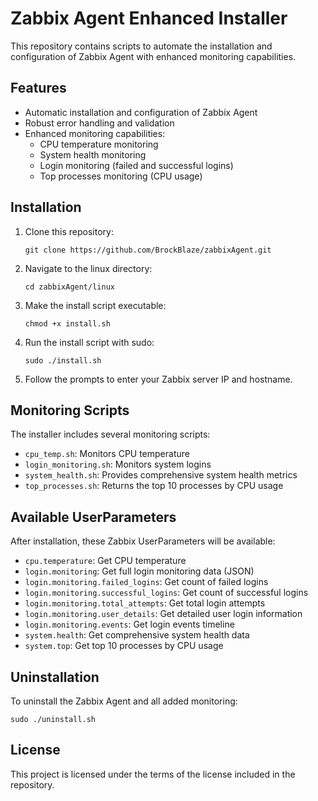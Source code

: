 # Zabbix Agent Enhanced Installer

This repository contains scripts to automate the installation and configuration of Zabbix Agent with enhanced monitoring capabilities.

## Features

- Automatic installation and configuration of Zabbix Agent
- Robust error handling and validation
- Enhanced monitoring capabilities:
  - CPU temperature monitoring
  - System health monitoring
  - Login monitoring (failed and successful logins)
  - Top processes monitoring (CPU usage)

## Installation

1. Clone this repository:
   ```
   git clone https://github.com/BrockBlaze/zabbixAgent.git
   ```

2. Navigate to the linux directory:
   ```
   cd zabbixAgent/linux
   ```

3. Make the install script executable:
   ```
   chmod +x install.sh
   ```

4. Run the install script with sudo:
   ```
   sudo ./install.sh
   ```

5. Follow the prompts to enter your Zabbix server IP and hostname.

## Monitoring Scripts

The installer includes several monitoring scripts:

- `cpu_temp.sh`: Monitors CPU temperature
- `login_monitoring.sh`: Monitors system logins
- `system_health.sh`: Provides comprehensive system health metrics
- `top_processes.sh`: Returns the top 10 processes by CPU usage

## Available UserParameters

After installation, these Zabbix UserParameters will be available:

- `cpu.temperature`: Get CPU temperature
- `login.monitoring`: Get full login monitoring data (JSON)
- `login.monitoring.failed_logins`: Get count of failed logins
- `login.monitoring.successful_logins`: Get count of successful logins
- `login.monitoring.total_attempts`: Get total login attempts
- `login.monitoring.user_details`: Get detailed user login information
- `login.monitoring.events`: Get login events timeline
- `system.health`: Get comprehensive system health data
- `system.top`: Get top 10 processes by CPU usage

## Uninstallation

To uninstall the Zabbix Agent and all added monitoring:

```
sudo ./uninstall.sh
```

## License

This project is licensed under the terms of the license included in the repository. 